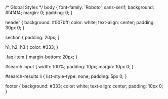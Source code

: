 /* Global Styles */
body {
  font-family: 'Roboto', sans-serif;
  background: #f4f4f4;
  margin: 0;
  padding: 0;
}

header {
  background: #007bff;
  color: white;
  text-align: center;
  padding: 30px 0;
}

section {
  padding: 20px;
}

h1, h2, h3 {
  color: #333;
}

.faq-item {
  margin-bottom: 20px;
}

#search input {
  width: 100%;
  padding: 10px;
  margin: 10px 0;
}

#search-results li {
  list-style-type: none;
  padding: 5px 0;
}

footer {
  background: #333;
  color: white;
  text-align: center;
  padding: 10px 0;
}
